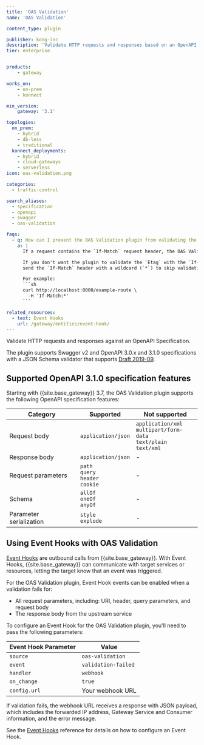 ```yaml
---
title: 'OAS Validation'
name: 'OAS Validation'

content_type: plugin

publisher: kong-inc
description: 'Validate HTTP requests and responses based on an OpenAPI 3.0 or Swagger API Specification'
tier: enterprise


products:
    - gateway

works_on:
    - on-prem
    - konnect

min_version:
    gateway: '3.1'

topologies:
  on_prem:
    - hybrid
    - db-less
    - traditional
  konnect_deployments:
    - hybrid
    - cloud-gateways
    - serverless
icon: oas-validation.png

categories:
  - traffic-control

search_aliases:
  - specification
  - openapi
  - swagger
  - oas-validation

faqs:
  - q: How can I prevent the OAS Validation plugin from validating the ETag header with the If-Match header?
    a: |
      If a request contains the `If-Match` request header, the OAS Validation plugin follows [RFC 2616](https://www.ietf.org/rfc/rfc2616.txt) to validate the `Etag` response header.

      If you don't want the plugin to validate the `Etag` with the `If-Match` request header,
      send the `If-Match` header with a wildcard (`*`) to skip validation.

      For example:
      ```sh
      curl http://localhost:8000/example-route \
        -H 'If-Match:*'
      ```

related_resources:
  - text: Event Hooks
    url: /gateway/entities/event-hook/
---
```


Validate HTTP requests and responses against an OpenAPI Specification.

The plugin supports Swagger v2 and OpenAPI 3.0.x and 3.1.0 specifications with a JSON Schema validator that supports [Draft 2019-09](https://json-schema.org/specification-links#draft-2019-09-(formerly-known-as-draft-8)).

## Supported OpenAPI 3.1.0 specification features

Starting with {{site.base_gateway}} 3.7, the OAS Validation plugin supports the following OpenAPI specification features:

| Category                        | Supported                      | Not supported                                                            |
|---------------------------------|--------------------------------|--------------------------------------------------------------------------|
| Request body                    | `application/json`             | `application/xml`<br>`multipart/form-data`<br>`text/plain`<br>`text/xml` |
| Response body                   | `application/json`             | -                                                                        |
| Request parameters              | `path`<br>`query`<br>`header`<br>`cookie` | -                                                             |
| Schema                          | `allOf`<br>`oneOf`<br>`anyOf`  | -                                                                        |
| Parameter serialization         | `style`<br>`explode `          | -                                                                        |

## Using Event Hooks with OAS Validation

[Event Hooks](/gateway/entities/event-hook/) are outbound calls from {{site.base_gateway}}. 
With Event Hooks, {{site.base_gateway}} can communicate with target services or resources, letting the target know that an event was triggered. 

For the OAS Validation plugin, Event Hook events can be enabled when a validation fails for:
* All request parameters, including: URI, header, query parameters, and request body
* The response body from the upstream service

To configure an Event Hook for the OAS Validation plugin, you'll need to pass the following parameters:

| Event Hook Parameter | Value       |
|--------------|---------------------|
| `source`     | `oas-validation`    |
| `event`      | `validation-failed` |
| `handler`    | `webhook`           |
| `on_change`  | `true`              |
| `config.url` | Your webhook URL    |

If validation fails, the webhook URL receives a response with JSON payload, which includes the forwarded IP address, Gateway Service and Consumer information, and the error message.

See the [Event Hooks](/gateway/entities/event-hook/) reference for details on how to configure an Event Hook.

